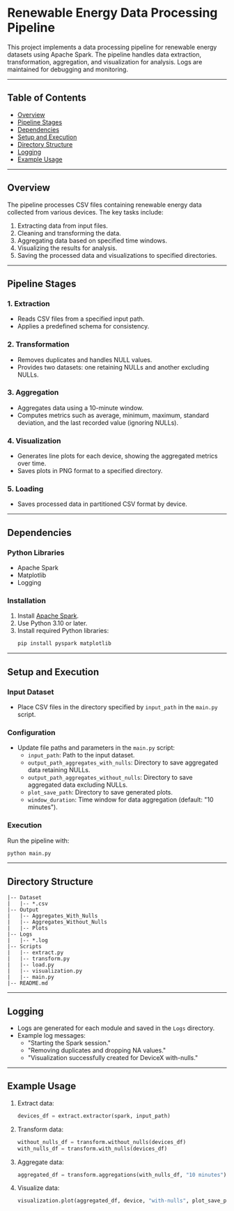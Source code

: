# Renewable Energy Data Processing Pipeline

This project implements a data processing pipeline for renewable energy datasets using Apache Spark. The pipeline handles data extraction, transformation, aggregation, and visualization for analysis. Logs are maintained for debugging and monitoring.

---

## Table of Contents
- [Overview](#overview)
- [Pipeline Stages](#pipeline-stages)
- [Dependencies](#dependencies)
- [Setup and Execution](#setup-and-execution)
- [Directory Structure](#directory-structure)
- [Logging](#logging)
- [Example Usage](#example-usage)

---

## Overview
The pipeline processes CSV files containing renewable energy data collected from various devices. The key tasks include:
1. Extracting data from input files.
2. Cleaning and transforming the data.
3. Aggregating data based on specified time windows.
4. Visualizing the results for analysis.
5. Saving the processed data and visualizations to specified directories.

---

## Pipeline Stages

### 1. **Extraction**
- Reads CSV files from a specified input path.
- Applies a predefined schema for consistency.

### 2. **Transformation**
- Removes duplicates and handles NULL values.
- Provides two datasets: one retaining NULLs and another excluding NULLs.

### 3. **Aggregation**
- Aggregates data using a 10-minute window.
- Computes metrics such as average, minimum, maximum, standard deviation, and the last recorded value (ignoring NULLs).

### 4. **Visualization**
- Generates line plots for each device, showing the aggregated metrics over time.
- Saves plots in PNG format to a specified directory.

### 5. **Loading**
- Saves processed data in partitioned CSV format by device.

---

## Dependencies

### Python Libraries
- Apache Spark
- Matplotlib
- Logging

### Installation
1. Install [Apache Spark](https://spark.apache.org/).
2. Use Python 3.10 or later.
3. Install required Python libraries:
   ```bash
   pip install pyspark matplotlib
   ```

---

## Setup and Execution

### Input Dataset
- Place CSV files in the directory specified by `input_path` in the `main.py` script.

### Configuration
- Update file paths and parameters in the `main.py` script:
  - `input_path`: Path to the input dataset.
  - `output_path_aggregates_with_nulls`: Directory to save aggregated data retaining NULLs.
  - `output_path_aggregates_without_nulls`: Directory to save aggregated data excluding NULLs.
  - `plot_save_path`: Directory to save generated plots.
  - `window_duration`: Time window for data aggregation (default: "10 minutes").

### Execution
Run the pipeline with:
```bash
python main.py
```

---

## Directory Structure

```
|-- Dataset
|   |-- *.csv
|-- Output
|   |-- Aggregates_With_Nulls
|   |-- Aggregates_Without_Nulls
|   |-- Plots
|-- Logs
|   |-- *.log
|-- Scripts
|   |-- extract.py
|   |-- transform.py
|   |-- load.py
|   |-- visualization.py
|   |-- main.py
|-- README.md
```

---

## Logging
- Logs are generated for each module and saved in the `Logs` directory.
- Example log messages:
  - "Starting the Spark session."
  - "Removing duplicates and dropping NA values."
  - "Visualization successfully created for DeviceX with-nulls."

---

## Example Usage
1. Extract data:
   ```python
   devices_df = extract.extractor(spark, input_path)
   ```
2. Transform data:
   ```python
   without_nulls_df = transform.without_nulls(devices_df)
   with_nulls_df = transform.with_nulls(devices_df)
   ```
3. Aggregate data:
   ```python
   aggregated_df = transform.aggregations(with_nulls_df, "10 minutes")
   ```
4. Visualize data:
   ```python
   visualization.plot(aggregated_df, device, "with-nulls", plot_save_path)
   
